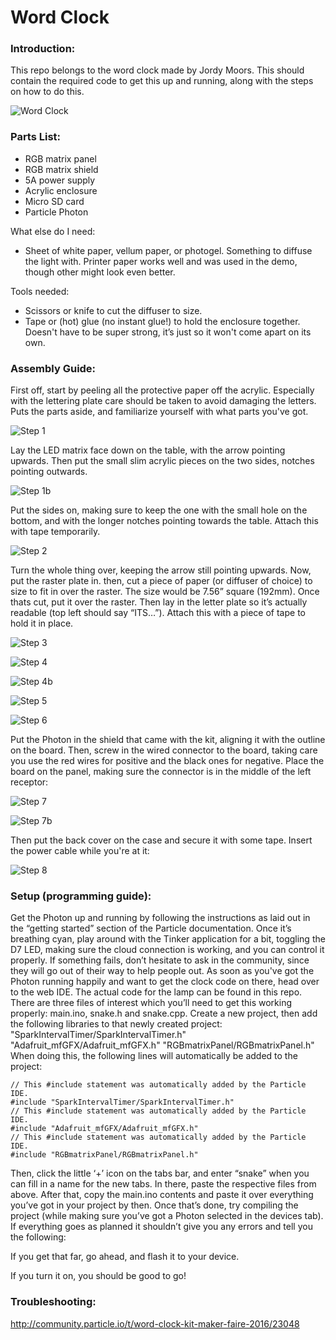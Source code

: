# Word Clock

### Introduction:
This repo belongs to the word clock made by Jordy Moors. This should contain the required code to get this up and running, along with the steps on how to do this.

![Word Clock](https://github.com/spark/wordclock/blob/master/images/word-clock-front.jpg)

### Parts List:

- RGB matrix panel
- RGB matrix shield
- 5A power supply
- Acrylic enclosure
- Micro SD card
- Particle Photon

What else do I need:
- Sheet of white paper, vellum paper, or photogel. Something to diffuse the light with. Printer paper works well and was used in the demo, though other might look even better.

Tools needed:
-	Scissors or knife to cut the diffuser to size.
-	Tape or (hot) glue (no instant glue!) to hold the enclosure together. Doesn't have to be super strong, it’s just so it won't come apart on its own.


### Assembly Guide:

First off, start by peeling all the protective paper off the acrylic. Especially with the lettering plate care should be taken to avoid damaging the letters. Puts the parts aside, and familiarize yourself with what parts you've got.

![Step 1](https://github.com/spark/wordclock/blob/master/images/step1.jpg)

Lay the LED matrix face down on the table, with the arrow pointing upwards. Then put the small slim acrylic pieces on the two sides, notches pointing outwards.

![Step 1b](https://github.com/spark/wordclock/blob/master/images/step1b.jpg) 

Put the sides on, making sure to keep the one with the small hole on the bottom, and with the longer notches pointing towards the table. Attach this with tape temporarily.

![Step 2](https://github.com/spark/wordclock/blob/master/images/step2.jpg)

Turn the whole thing over, keeping the arrow still pointing upwards. Now, put the raster plate in. then, cut a piece of paper (or diffuser of choice) to size to fit in over the raster. The size would be 7.56” square (192mm). Once thats cut, put it over the raster. Then lay in the letter plate so it’s actually readable (top left should say “ITS…”). Attach this with a piece of tape to hold it in place.

![Step 3](https://github.com/spark/wordclock/blob/master/images/step3.jpg)

![Step 4](https://github.com/spark/wordclock/blob/master/images/step4.jpg)

![Step 4b](https://github.com/spark/wordclock/blob/master/images/step4b.jpg)

![Step 5](https://github.com/spark/wordclock/blob/master/images/step5.jpg)

![Step 6](https://github.com/spark/wordclock/blob/master/images/step6.jpg)

 
 Put the Photon in the shield that came with the kit, aligning it with the outline on the board. Then, screw in the wired connector to the board, taking care you use the red wires for positive and the black ones for negative. Place the board on the panel, making sure the connector is in the middle of the left receptor:

![Step 7](https://github.com/spark/wordclock/blob/master/images/step7.jpg)

![Step 7b](https://github.com/spark/wordclock/blob/master/images/rgb-clock-back.jpg)
 
Then put the back cover on the case and secure it with some tape. Insert the power cable while you're at it: 

![Step 8](https://github.com/spark/wordclock/blob/master/images/step8.jpg)


### Setup (programming guide):

Get the Photon up and running by following the instructions as laid out in the “getting started” section of the Particle documentation. Once it’s breathing cyan, play around with the Tinker application for a bit, toggling the D7 LED, making sure the cloud connection is working, and you can control it properly. If something fails, don’t hesitate to ask in the community, since they will go out of their way to help people out.
As soon as you've got the Photon running happily and want to get the clock code on there, head over to the web IDE. The actual code for the lamp can be found in this repo. There are three files of interest which you’ll need to get this working properly: main.ino, snake.h and snake.cpp. Create a new project, then add the following libraries to that newly created project:
"SparkIntervalTimer/SparkIntervalTimer.h"
"Adafruit_mfGFX/Adafruit_mfGFX.h"
"RGBmatrixPanel/RGBmatrixPanel.h"
When doing this, the following lines will automatically be added to the project:
```
// This #include statement was automatically added by the Particle IDE.
#include "SparkIntervalTimer/SparkIntervalTimer.h"
// This #include statement was automatically added by the Particle IDE.
#include "Adafruit_mfGFX/Adafruit_mfGFX.h"
// This #include statement was automatically added by the Particle IDE.
#include "RGBmatrixPanel/RGBmatrixPanel.h"
```
Then, click the little ‘+’ icon on the tabs bar, and enter “snake” when you can fill in a name for the new tabs. In there, paste the respective files from above. After that, copy the main.ino contents and paste it over everything you’ve got in your project by then.
Once that’s done, try compiling the project (while making sure you’ve got a Photon selected in the devices tab). If everything goes as planned it shouldn’t give you any errors and tell you the following:

 
If you get that far, go ahead, and flash it to your device.

If you turn it on, you should be good to go!


### Troubleshooting:

http://community.particle.io/t/word-clock-kit-maker-faire-2016/23048
